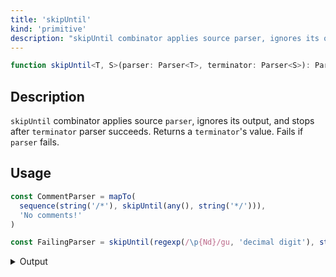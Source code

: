 ```yaml
---
title: 'skipUntil'
kind: 'primitive'
description: "skipUntil combinator applies source parser, ignores its output, and stops after terminator parser succeeds. Returns a terminator's value. Fails if parser fails."
---
```


```typescript {{ withLineNumbers: false }}
function skipUntil<T, S>(parser: Parser<T>, terminator: Parser<S>): Parser<S>
```

## Description

`skipUntil` combinator applies source `parser`, ignores its output, and stops after `terminator` parser succeeds. Returns a `terminator`'s value. Fails if `parser` fails.

## Usage

```typescript
const CommentParser = mapTo(
  sequence(string('/*'), skipUntil(any(), string('*/'))),
  'No comments!'
)

const FailingParser = skipUntil(regexp(/\p{Nd}/gu, 'decimal digit'), string('.'))
```

<details>
  <summary>Output</summary>

  ### Success

  ```typescript
  run(CommentParser).with('/* Hello */')

  {
    isOk: true,
    pos: 11,
    value: 'No comments!'
  }
  ```

  ### Failure

  ```typescript
  run(FailingParser).with('one.')

  {
    isOk: false,
    pos: 0,
    expected: 'decimal digit'
  }
  ```
</details>
